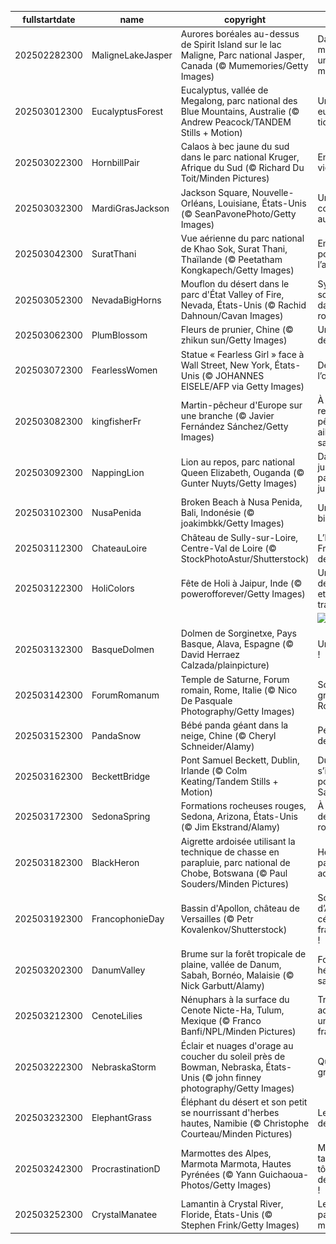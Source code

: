 |fullstartdate|name|copyright|title|image|
|--|--|--|--|--|
202502282300|MaligneLakeJasper|Aurores boréales au-dessus de Spirit Island sur le lac Maligne, Parc national Jasper, Canada (© Mumemories/Getty Images)|Danse magique sur un lac mystique|![](/fr-FR/2025/03/202502282300MaligneLakeJasper.jpg)|
202503012300|EucalyptusForest|Eucalyptus, vallée de Megalong, parc national des Blue Mountains, Australie (© Andrew Peacock/TANDEM Stills + Motion)|Une vue eucalyp-tique|![](/fr-FR/2025/03/202503012300EucalyptusForest.jpg)|
202503022300|HornbillPair|Calaos à bec jaune du sud dans le parc national Kruger, Afrique du Sud (© Richard Du Toit/Minden Pictures)|Envol vers la vie sauvage|![](/fr-FR/2025/03/202503022300HornbillPair.jpg)|
202503032300|MardiGrasJackson|Jackson Square, Nouvelle-Orléans, Louisiane, États-Unis (© SeanPavonePhoto/Getty Images)|Un mardi pas comme les autres|![](/fr-FR/2025/03/202503032300MardiGrasJackson.jpg)|
202503042300|SuratThani|Vue aérienne du parc national de Khao Sok, Surat Thani, Thaïlande (© Peetatham Kongkapech/Getty Images)|En route pour l’aventure !|![](/fr-FR/2025/03/202503042300SuratThani.jpg)|
202503052300|NevadaBigHorns|Mouflon du désert dans le parc d'État Valley of Fire, Nevada, États-Unis (© Rachid Dahnoun/Cavan Images)|Symbiose sculptée dans la roche|![](/fr-FR/2025/03/202503052300NevadaBigHorns.jpg)|
202503062300|PlumBlossom|Fleurs de prunier, Chine (© zhikun sun/Getty Images)|Un symbole de résilience|![](/fr-FR/2025/03/202503062300PlumBlossom.jpg)|
202503072300|FearlessWomen|Statue « Fearless Girl » face à Wall Street, New York, États-Unis (© JOHANNES EISELE/AFP via Getty Images)|Défier l’obscurité|![](/fr-FR/2025/03/202503072300FearlessWomen.jpg)|
202503082300|kingfisherFr|Martin-pêcheur d'Europe sur une branche (© Javier Fernández Sánchez/Getty Images)|À la rencontre du pêcheur aux ailes de saphir|![](/fr-FR/2025/03/202503082300kingfisherFr.jpg)|
202503092300|NappingLion|Lion au repos, parc national Queen Elizabeth, Ouganda (© Gunter Nuyts/Getty Images)|Dans la jungle, paisible jungle|![](/fr-FR/2025/03/202503092300NappingLion.jpg)|
202503102300|NusaPenida|Broken Beach à Nusa Penida, Bali, Indonésie (© joakimbkk/Getty Images)|Un paradis bien caché|![](/fr-FR/2025/03/202503102300NusaPenida.jpg)|
202503112300|ChateauLoire|Château de Sully-sur-Loire, Centre-Val de Loire (© StockPhotoAstur/Shutterstock)|L’histoire de France au fil de l’eau|![](/fr-FR/2025/03/202503112300ChateauLoire.jpg)|
202503122300|HoliColors|Fête de Holi à Jaipur, Inde (© powerofforever/Getty Images)|Un tourbillon de couleurs et de traditions|![](/fr-FR/2025/03/202503122300HoliColors.jpg)|
||||![](/fr-FR/2025/03/.jpg)|
202503132300|BasqueDolmen|Dolmen de Sorginetxe, Pays Basque, Alava, Espagne (© David Herraez Calzada/plainpicture)|Un ciel de Pi !|![](/fr-FR/2025/03/202503132300BasqueDolmen.jpg)|
202503142300|ForumRomanum|Temple de Saturne, Forum romain, Rome, Italie (© Nico De Pasquale Photography/Getty Images)|Sous la grandeur de Rome|![](/fr-FR/2025/03/202503142300ForumRomanum.jpg)|
202503152300|PandaSnow|Bébé panda géant dans la neige, Chine (© Cheryl Schneider/Alamy)|Petit ourson de Chine|![](/fr-FR/2025/03/202503152300PandaSnow.jpg)|
202503162300|BeckettBridge|Pont Samuel Beckett, Dublin, Irlande (© Colm Keating/Tandem Stills + Motion)|Dublin s’illumine pour la Saint-Patrick|![](/fr-FR/2025/03/202503162300BeckettBridge.jpg)|
202503172300|SedonaSpring|Formations rocheuses rouges, Sedona, Arizona, États-Unis (© Jim Ekstrand/Alamy)|À l’ombre des titans rouges|![](/fr-FR/2025/03/202503172300SedonaSpring.jpg)|
202503182300|BlackHeron|Aigrette ardoisée utilisant la technique de chasse en parapluie, parc national de Chobe, Botswana (© Paul Souders/Minden Pictures)|Héron ou parapluie aquatique ?|![](/fr-FR/2025/03/202503182300BlackHeron.jpg)|
202503192300|FrancophonieDay|Bassin d'Apollon, château de Versailles (© Petr Kovalenkov/Shutterstock)|Sous le signe d’Apollon, célébrons la francophonie !|![](/fr-FR/2025/03/202503192300FrancophonieDay.jpg)|
202503202300|DanumValley|Brume sur la forêt tropicale de plaine, vallée de Danum, Sabah, Bornéo, Malaisie (© Nick Garbutt/Alamy)|Forêts, un héritage à sauver|![](/fr-FR/2025/03/202503202300DanumValley.jpg)|
202503212300|CenoteLilies|Nénuphars à la surface du Cenote Nicte-Ha, Tulum, Mexique (© Franco Banfi/NPL/Minden Pictures)|Trésors aquatiques, une richesse fragile|![](/fr-FR/2025/03/202503212300CenoteLilies.jpg)|
202503222300|NebraskaStorm|Éclair et nuages d'orage au coucher du soleil près de Bowman, Nebraska, États-Unis (© john finney photography/Getty Images)|Quand le ciel gronde|![](/fr-FR/2025/03/202503222300NebraskaStorm.jpg)|
202503232300|ElephantGrass|Éléphant du désert et son petit se nourrissant d'herbes hautes, Namibie (© Christophe Courteau/Minden Pictures)|Les géants des sables|![](/fr-FR/2025/03/202503232300ElephantGrass.jpg)|
202503242300|ProcrastinationD|Marmottes des Alpes, Marmota Marmota, Hautes Pyrénées (© Yann Guichaoua-Photos/Getty Images)|Mieux vaut tard que trop tôt : parole de marmotte !|![](/fr-FR/2025/03/202503242300ProcrastinationD.jpg)|
202503252300|CrystalManatee|Lamantin à Crystal River, Floride, États-Unis (© Stephen Frink/Getty Images)|Le géant paisible des mers|![](/fr-FR/2025/03/202503252300CrystalManatee.jpg)|
